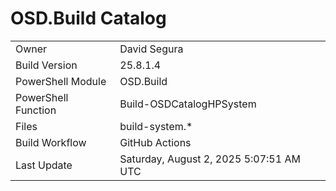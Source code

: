 ﻿# OSD.Build Catalog

| | |
|-|-|
| Owner | David Segura |
| Build Version | 25.8.1.4 |
| PowerShell Module | OSD.Build |
| PowerShell Function | Build-OSDCatalogHPSystem |
| Files | build-system.* |
| Build Workflow | GitHub Actions |
| Last Update | Saturday, August 2, 2025 5:07:51 AM UTC |
